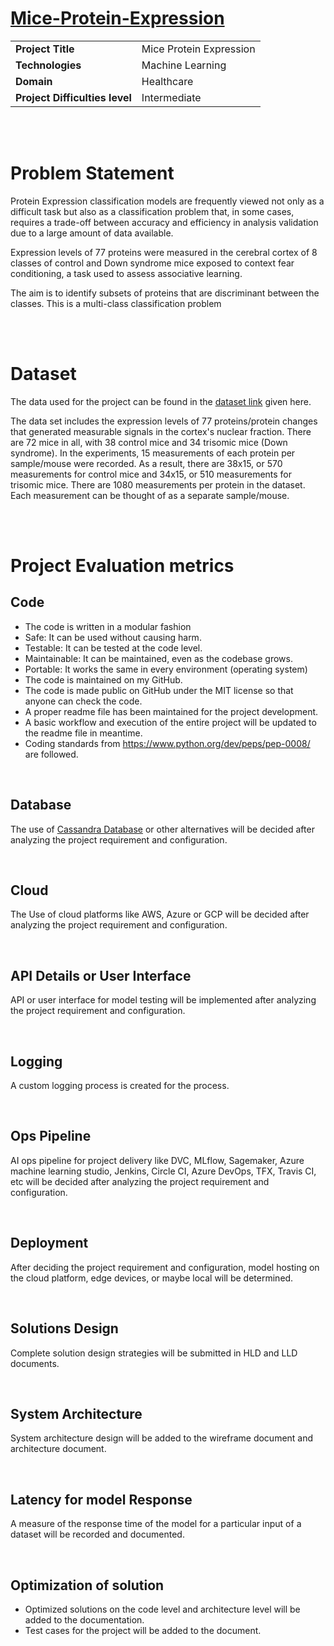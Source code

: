 # [Mice-Protein-Expression](https://drive.google.com/file/d/1BtxywiWY_joCqi9tqozegE2RwcZq21eK/view)

|                               |                       |
|---                            |---                    |
|__Project Title__              |Mice Protein Expression|
|__Technologies__               |Machine Learning       |
|__Domain__                     |Healthcare             |
|__Project Difficulties level__ |Intermediate           |

<br><br>

# Problem Statement
Protein Expression classification models are frequently viewed not only as a difficult task but also as a classification problem that, in some cases, requires a trade-off between accuracy and efficiency in analysis validation due to a large amount of data available.

Expression levels of 77 proteins were measured in the cerebral cortex of 8 classes of control and Down syndrome mice exposed to context fear conditioning, a task used to assess associative learning.

The aim is to identify subsets of proteins that are discriminant between the classes. This is a multi-class classification problem

<br><br>

# Dataset
The data used for the project can be found in the [dataset link](https://archive.ics.uci.edu/ml/datasets/Mice+Protein+Expression) given here.

The data set includes the expression levels of 77 proteins/protein changes that generated measurable signals in the cortex's nuclear fraction. There are 72 mice in all, with 38 control mice and 34 trisomic mice (Down syndrome). In the experiments, 15 measurements of each protein per sample/mouse were recorded. As a result, there are 38x15, or 570 measurements for control mice and 34x15, or 510 measurements for trisomic mice. There are 1080 measurements per protein in the dataset. Each measurement can be thought of as a separate sample/mouse.

<br><br>

# Project Evaluation metrics
## Code
* The code is written in a modular fashion
* Safe: It can be used without causing harm.
* Testable: It can be tested at the code level.
* Maintainable: It can be maintained, even as the codebase grows.
* Portable: It works the same in every environment (operating system)
* The code is maintained on my GitHub.
* The code is made public on GitHub under the MIT license so that anyone can check the code.
* A proper readme file has been maintained for the project development.
* A basic workflow and execution of the entire project will be updated to the readme
file in meantime.
* Coding standards from https://www.python.org/dev/peps/pep-0008/ are followed.

<br>

## Database
The use of [Cassandra Database](https://astra.dev/ineuron) or other alternatives will be decided after analyzing the project requirement and configuration.

<br>

## Cloud
The Use of cloud platforms like AWS, Azure or GCP will be decided after analyzing the project requirement and configuration.

<br>

## API Details or User Interface
API or user interface for model testing will be implemented after analyzing the project requirement and configuration.

<br>

## Logging
A custom logging process is created for the process.

<br>

## Ops Pipeline
AI ops pipeline for project delivery like DVC, MLflow, Sagemaker, Azure machine learning studio, Jenkins, Circle CI, Azure DevOps, TFX, Travis CI, etc will be decided after analyzing the project requirement and configuration.


<br>

## Deployment
After deciding the project requirement and configuration, model hosting on the cloud platform, edge devices, or maybe local will be determined.

<br>

## Solutions Design
Complete solution design strategies will be submitted in HLD and LLD documents.

<br>

## System Architecture
System architecture design will be added to the wireframe document and architecture document.

<br>

## Latency for model Response
A measure of the response time of the model for a particular input of a
dataset will be recorded and documented.

<br>

## Optimization of solution
* Optimized solutions on the code level and architecture level will be added to the documentation.
* Test cases for the project will be added to the document.

<!-- # Submission requirement
## High-level Document
## Low-level Document
## Architectur Document
## Wirefram Document
## Project code sample link
## Detail Project Report
## Project demo Video
## Project sample Link
## Project LinkedIn a post
## Linkedin post sample Link -->